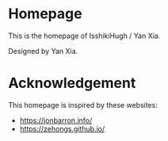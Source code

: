 # Homepage

This is the homepage of IsshikiHugh / Yan Xia.

Designed by Yan Xia.

# Acknowledgement

This homepage is inspired by these websites:

- https://jonbarron.info/
- https://zehongs.github.io/